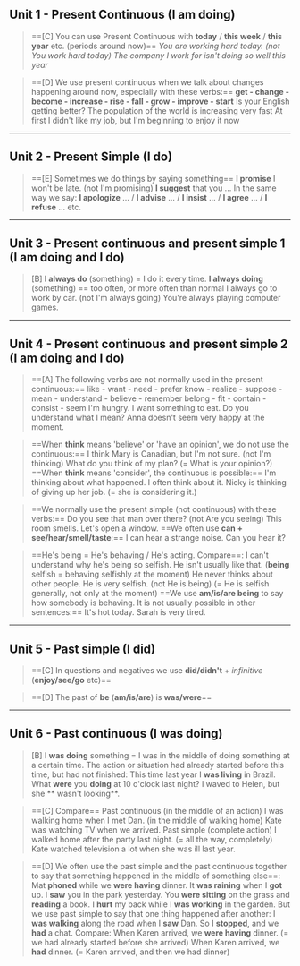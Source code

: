 ## Unit 1 - Present Continuous (I am doing)

>==[C] You can use Present Continuous with **today** / **this week** / **this year** etc. (periods around now)==
>*You are working hard today. (not You work hard today)*
>*The company I work for isn't doing so well this year*

>==[D] We use present continuous when we talk about changes happening around now, especially with these verbs:==
>**get - change - become - increase - rise - fall - grow - improve - start**
>	Is your English getting better?
>	The population of the world is increasing very fast
>	At first I didn't like my job, but I'm beginning to enjoy it now

---

## Unit 2 - Present Simple (I do)

>==[E] Sometimes we do things by saying something==
>	**I promise** I won't be late. (not I'm promising)
>	**I suggest** that you ...
>In the same way we say: **I apologize** ... /  **I advise** ... / **I insist** ... / **I agree** ... / **I refuse** ... etc.

---

## Unit 3 - Present continuous and present simple 1 (I am doing and I do)

>[B] **I always do** (something) = I do it every time.
> **I always doing** (something) == too often, or more often than normal
> I always go to work by car. (not I'm always going)
> You're always playing computer games.

---

## Unit 4 - Present continuous and present simple 2 (I am doing and I do)

>==[A] The following verbs are not normally used in the present continuous:==
>like - want - need - prefer
>know - realize - suppose - mean - understand - believe - remember
>belong - fit - contain - consist - seem
>	I'm hungry. I want something to eat.
>	Do you understand what I mean?
>	Anna doesn't seem very happy at the moment.

>==When **think** means 'believe' or 'have an opinion', we do not use the continuous:==
>	I think Mary is Canadian, but I'm not sure. (not I'm thinking)
>	What do you think of my plan? (= What is your opinion?)
>==When **think** means 'consider', the continuous is possible:==
>	I'm thinking about what happened. I often think about it.
>	Nicky is thinking of giving up her job. (= she is considering it.)

>==We normally use the present simple (not continuous) with these verbs:==
>	Do you see that man over there? (not Are you seeing)
>	This room smells. Let's open a window.
>==We often use **can + see/hear/smell/taste**:==
>	I can hear a strange noise. Can you hear it?

>==He's being = He's behaving / He's acting. Compare==:
>	I can't understand why he's being so selfish. He isn't usually like that. (**being** selfish = behaving selfishly at the moment)
>	He never thinks about other people. He is very selfish. (not He is being) (= He is selfish generally, not only at the moment)
>==We use **am/is/are being** to say how somebody is behaving. It is not usually possible in other sentences:==
>	It's hot today.
>	Sarah is very tired.

---

## Unit 5 - Past simple (I did)

>==[C] In questions and negatives we use **did/didn't** + *infinitive* (**enjoy/see/go** etc)==

>==[D] The past of **be** (**am/is/are**) is **was/were**==

---

## Unit 6 - Past continuous (I was doing)

>[B] I **was doing** something = I was in the middle of doing something at a certain time. The action or situation had already started before this time, but had not finished:
>	This time last year I **was living** in Brazil.
>	What **were** you **doing** at 10 o'clock last night?
>	I waved to Helen, but she ** wasn't looking**.

>==[C] Compare==
>Past continuous (in the middle of an action)
>	I was walking home when I met Dan. (in the middle of walking home)
>	Kate was watching TV when we arrived.
>Past simple (complete action)
>	I walked home after the party last night. (= all the way, completely)
>	Kate watched television a lot when she was ill last year.	

>==[D] We often use the past simple and the past continuous together to say that something happened in the middle of something else==:
>	Mat **phoned** while we **were having** dinner.
>	It **was raining** when I **got** up.
>	I **saw** you in the park yesterday. You **were sitting** on the grass and **reading** a book.
>	I **hurt** my back while I **was working** in the garden.
>But we use past simple to say that one thing happened after another:
>	I **was walking** along the road when I **saw** Dan. So I **stopped**, and we **had** a chat.
>Compare:
>	When Karen arrived, we **were having** dinner. (= we had already started before she arrived)
>	When Karen arrived, we **had** dinner. (= Karen arrived, and then we had dinner)